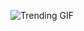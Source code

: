 ![Trending GIF](https://media4.giphy.com/media/v1.Y2lkPThiYjIxNzcya2dxZHNyZXJyZjRvejUzc2VnNTAyMnBvOWZ1aDU4dXUwazdibTk3ZSZlcD12MV9naWZzX3NlYXJjaCZjdD1n/2jMtpIi8mhE8ctiMtK/giphy.gif)
